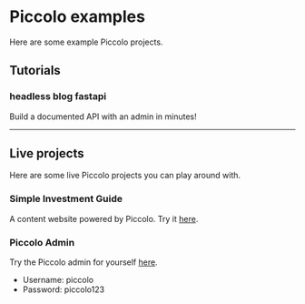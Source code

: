 # Piccolo examples

Here are some example Piccolo projects.

## Tutorials

### headless blog fastapi

Build a documented API with an admin in minutes!

---

## Live projects

Here are some live Piccolo projects you can play around with.

### Simple Investment Guide

A content website powered by Piccolo. Try it [here](http://simpleinvestmentguide.com/).

### Piccolo Admin

Try the Piccolo admin for yourself [here](https://demo1.piccolo-orm.com/#/).

 * Username: piccolo
 * Password: piccolo123
